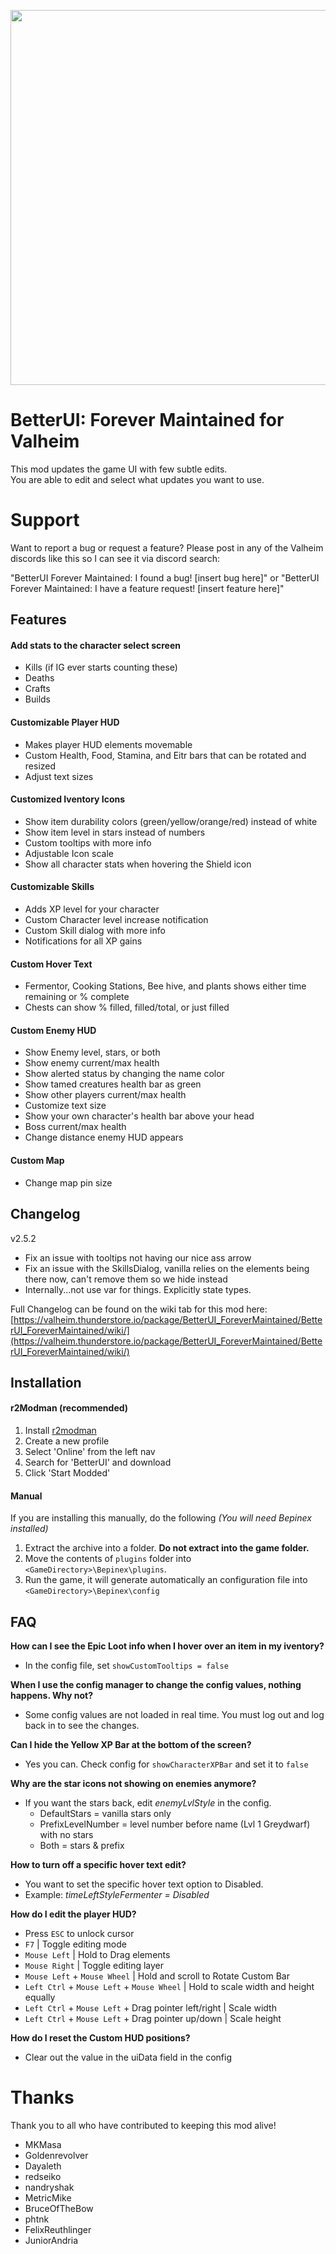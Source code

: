 [<p align="center"><img width="600" src="https://i.imgur.com/uo5x73K.png"></p>](https://valheim.thunderstore.io/package/BetterUI_ForeverMaintained/BetterUI_ForeverMaintained/)

# BetterUI: Forever Maintained for Valheim
This mod updates the game UI with few subtle edits.  
You are able to edit and select what updates you want to use. 


# Support
Want to report a bug or request a feature? Please post in any of the Valheim discords like this so I can see it via discord search:

"BetterUI Forever Maintained: I found a bug! [insert bug here]"
or
"BetterUI Forever Maintained: I have a feature request! [insert feature here]"

## Features

#### Add stats to the character select screen
 - Kills (if IG ever starts counting these)
 - Deaths
 - Crafts
 - Builds

#### Customizable Player HUD
 - Makes player HUD elements movemable
 - Custom Health, Food, Stamina, and Eitr bars that can be rotated and resized
 - Adjust text sizes

#### Customized Iventory Icons
 - Show item durability colors (green/yellow/orange/red) instead of white
 - Show item level in stars instead of numbers
 - Custom tooltips with more info
 - Adjustable Icon scale
 - Show all character stats when hovering the Shield icon

#### Customizable Skills
 - Adds XP level for your character
 - Custom Character level increase notification
 - Custom Skill dialog with more info
 - Notifications for all XP gains

#### Custom Hover Text
 - Fermentor, Cooking Stations, Bee hive, and plants shows either time remaining or % complete
 - Chests can show % filled, filled/total, or just filled

#### Custom Enemy HUD
 - Show Enemy level, stars, or both
 - Show enemy current/max health
 - Show alerted status by changing the name color
 - Show tamed creatures health bar as green
 - Show other players current/max health
 - Customize text size
 - Show your own character's health bar above your head
 - Boss current/max health
 - Change distance enemy HUD appears

#### Custom Map
 - Change map pin size

## Changelog

v2.5.2
  - Fix an issue with tooltips not having our nice ass arrow
  - Fix an issue with the SkillsDialog, vanilla relies on the elements being there now, can't remove them so we hide instead
  - Internally...not use var for things. Explicitly state types.

Full Changelog can be found on the wiki tab for this mod here: [https://valheim.thunderstore.io/package/BetterUI_ForeverMaintained/BetterUI_ForeverMaintained/wiki/](https://valheim.thunderstore.io/package/BetterUI_ForeverMaintained/BetterUI_ForeverMaintained/wiki/)

## Installation

#### r2Modman (recommended)
  1. Install [r2modman](https://valheim.thunderstore.io/package/ebkr/r2modman/)
  2. Create a new profile
  3. Select 'Online' from the left nav
  4. Search for 'BetterUI' and download
  5. Click 'Start Modded'

#### Manual
If you are installing this manually, do the following _(You will need Bepinex installed)_

1. Extract the archive into a folder. **Do not extract into the game folder.**
2. Move the contents of `plugins` folder into `<GameDirectory>\Bepinex\plugins`.
3. Run the game, it will generate automatically an configuration file into `<GameDirectory>\Bepinex\config`

## FAQ
__How can I see the Epic Loot info when I hover over an item in my iventory?__
 - In the config file, set `showCustomTooltips = false`

__When I use the config manager to change the config values, nothing happens. Why not?__
 - Some config values are not loaded in real time. You must log out and log back in to see the changes.

__Can I hide the Yellow XP Bar at the bottom of the screen?__  
 - Yes you can. Check config for `showCharacterXPBar` and set it to `false`  

__Why are the star icons not showing on enemies anymore?__
 - If you want the stars back, edit _enemyLvlStyle_ in the config.  
    - DefaultStars = vanilla stars only
    - PrefixLevelNumber = level number before name (Lvl 1 Greydwarf) with no stars
    - Both = stars & prefix

__How to turn off a specific hover text edit?__  
 - You want to set the specific hover text option to Disabled.  
 - Example: _timeLeftStyleFermenter = Disabled_

__How do I edit the player HUD?__  
 - Press `ESC` to unlock cursor
 - `F7` | Toggle editing mode  
 - `Mouse Left` | Hold to Drag elements  
 - `Mouse Right` | Toggle editing layer
 - `Mouse Left` + `Mouse Wheel` | Hold and scroll to Rotate Custom Bar
 - `Left Ctrl` + `Mouse Left` + `Mouse Wheel` | Hold to scale width and height equally  
 - `Left Ctrl` + `Mouse Left` + Drag pointer left/right | Scale width
 - `Left Ctrl` + `Mouse Left` + Drag pointer up/down | Scale height

 __How do I reset the Custom HUD positions?__
  - Clear out the value in the uiData field in the config

 # Thanks

 Thank you to all who have contributed to keeping this mod alive!
  - MKMasa
  - Goldenrevolver
  - Dayaleth
  - redseiko
  - nandryshak
  - MetricMike
  - BruceOfTheBow
  - phtnk
  - FelixReuthlinger
  - JuniorAndria
 